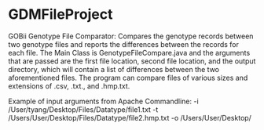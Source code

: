# GDMFileProject
GOBii Genotype File Comparator:
Compares the genotype records between two genotype files and reports the differences between the records for each file.
The Main Class is GenotypeFileCompare.java and the arguments that are passed are the first file location, second file location, and the output directory, which will contain a list of differences between the two aforementioned files. 
The program can compare files of various sizes and extensions of .csv, .txt., and .hmp.txt.

Example of input arguments from Apache Commandline:
-i /User/tyang/Desktop/Files/Datatype/file1.txt -t /Users/User/Desktop/Files/Datatype/file2.hmp.txt -o /Users/User/Desktop/
